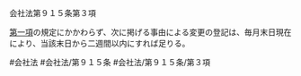 会社法第９１５条第３項

[第一項](会社法＿＿＿＿第９１５条第１項)の規定にかかわらず、次に掲げる事由による変更の登記は、毎月末日現在により、当該末日から二週間以内にすれば足りる。

#会社法
#会社法/第９１５条
#会社法/第９１５条/第３項

